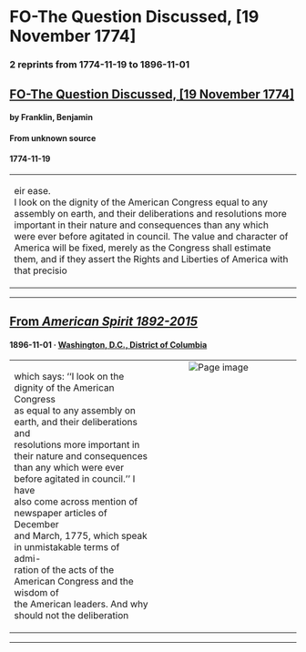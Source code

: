 
# FO-The Question Discussed, [19 November 1774]

### 2 reprints from 1774-11-19 to 1896-11-01

## [FO-The Question Discussed, [19 November 1774]](https://founders.archives.gov/documents/Franklin/01-21-02-0191)

#### by Franklin, Benjamin

#### From unknown source

#### 1774-11-19

<table style="width: 100%;"><tr><td style="width: 50%">

eir ease.  
I look on the dignity of the American Congress equal to any assembly on earth, and their deliberations and resolutions more important in their nature and consequences than any which were ever before agitated in council. The value and character of America will be fixed, merely as the Congress shall estimate them, and if they assert the Rights and Liberties of America with that precisio
</td></tr></table>

---

## [From _American Spirit 1892-2015_](https://archive.org/details/sim_american-spirit_1896-11_9_5/page/n3/mode/1up?view=theater)

#### 1896-11-01 &middot; [Washington, D.C., District of Columbia](http://dbpedia.org/resource/Washington%2C_D.C.)

<table style="width: 100%;"><tr><td style="width: 50%">

  
which says: ‘‘I look on the dignity of the American Congress  
as equal to any assembly on earth, and their deliberations and  
resolutions more important in their nature and consequences  
than any which were ever before agitated in council.’’ I have  
also come across mention of newspaper articles of December  
and March, 1775, which speak in unmistakable terms of admi-  
ration of the acts of the American Congress and the wisdom of  
the American leaders. And why should not the deliberation
</td><td style="width: 50%; max-height: 75%; margin: auto; display: block;">
<img alt="Page image" src="https://iiif.archive.org/iiif/sim_american-spirit_1896-11_9_5&#0036;3/pct:19.844891,59.686019,61.633212,13.892180/600,/0/default.jpg"/>
</td>
</tr></table>

---

